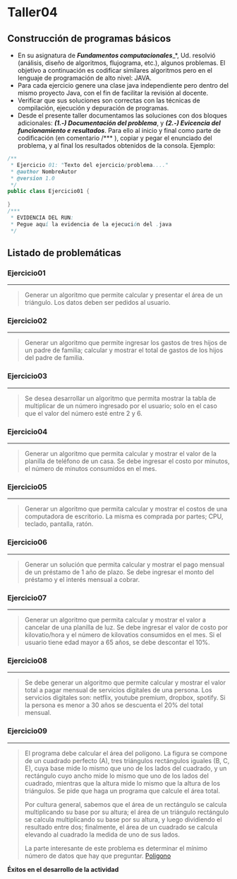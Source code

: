 # Taller04

## Construcción de programas básicos

* En su asignatura de ***Fundamentos computacionales***_*, Ud. resolvió (análisis, diseño de algoritmos, flujograma, etc.), algunos problemas. El objetivo a continuación es codificar similares algoritmos pero en el lenguaje de programación de alto nivel: JAVA. 
* Para cada ejercicio genere una clase java independiente pero dentro del mismo proyecto Java, con el fin de facilitar la revisión al docente. 
* Verificar que sus soluciones son correctas con las técnicas de compilación, ejecución y depuración de programas. 
* Desde el presente taller documentamos las soluciones con dos bloques adicionales: ***(1.-) Documentación del problema***, y ***(2.-) Evicencia del funcionamiento e resultados***. Para ello al inicio y final como parte de codificación (en comentario /*** ), copiar y pegar el enunciado del problema, y al final los resultados obtenidos de la consola. Ejemplo: 

```java
/**
 * Ejercicio 01: "Texto del ejercicio/problema...."
 * @author NombreAutor
 * @version 1.0
 */
public class Ejercicio01 {
    
}
/***
 * EVIDENCIA DEL RUN:
 * Pegue aquí la evidencia de la ejecución del .java
 */
 ```


## Listado de problemáticas

### Ejercicio01
---
> Generar un algoritmo que permite calcular y presentar el área de un triángulo. Los datos deben ser pedidos al usuario.

### Ejercicio02
---
> Generar un algoritmo que permite ingresar los gastos de tres hijos de un padre de familia; calcular y  mostrar el total de gastos de los hijos del padre de familia.

### Ejercicio03
---
> Se desea desarrollar un algoritmo que permita mostrar la tabla de multiplicar de un número ingresado por el usuario; solo en el caso que el valor del número esté entre 2 y 6.

### Ejercicio04
---
> Generar un algoritmo que permita calcular y mostrar el valor de la planilla de teléfono de un casa. Se debe ingresar el costo por minutos, el número de minutos consumidos en el mes.

### Ejercicio05
---
> Generar un algoritmo que permita calcular y mostrar el costos de una computadora de escritorio. La misma es comprada por partes; CPU, teclado, pantalla, ratón.

### Ejercicio06
---
> Generar un solución que permita calcular y mostrar el pago mensual de un préstamo de 1 año de plazo. Se debe ingresar el monto del préstamo y el interés mensual a cobrar.

### Ejercicio07
---
> Generar un algoritmo que permita calcular y mostrar el valor a cancelar de una planilla de luz. Se debe ingresar el valor de costo por kilovatio/hora y el número de kilovatios consumidos en el mes. Si el usuario tiene edad mayor a 65 años, se debe descontar el 10%.

### Ejercicio08
---
> Se debe generar un algoritmo que permite calcular y mostrar el valor total a pagar mensual de servicios digitales de una persona. Los servicios digitales son: netflix, youtube premium, dropbox, spotify. Si la persona es menor a 30 años se descuenta el 20% del total mensual.

### Ejercicio09
---
> El programa debe calcular el área del polígono. La figura se compone de un cuadrado perfecto (A), tres triángulos rectángulos iguales (B, C, E), cuya base mide lo mismo que uno de los lados del cuadrado, y un rectángulo cuyo ancho mide lo mismo que uno de los lados del cuadrado, mientras que la altura mide lo mismo que la altura de los triángulos. Se pide que haga un programa que calcule el área total.
> 
> Por cultura general, sabemos que el área de un rectángulo se calcula multiplicando su base por su altura; el área de un triángulo rectángulo se calcula multiplicando su base por su altura, y luego dividiendo el resultado entre dos; finalmente, el área de un cuadrado se calcula elevando al cuadrado la medida de uno de sus lados.
> 
> La parte interesante de este problema es determinar el mínimo número de datos que hay que preguntar.
> [Poligono](https://github.com/IntroProg-C-OF25/APEB1-Taller04/blob/main/Img/Poligono.png)


**Éxitos en el desarrollo de la actividad**
